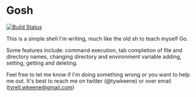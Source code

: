 Gosh
===

[![Build Status](https://travis-ci.org/SaviorPhoenix/gosh.svg?branch=master)](https://travis-ci.org/SaviorPhoenix/gosh)

This is a simple shell I'm writing, much like the old sh to teach myself Go.

Some features include: command execution, tab completion of file and directory
names, changing directory and environment variable adding, setting, getting and
deleting.

Feel free to let me know if I'm doing something wrong or you want to help me
out. It's best to reach me on twitter (@tywkeene) or over email
(tyrell.wkeene@gmail.com)

